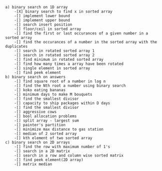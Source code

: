 
    a) binary search on 1D array
        -[X] binary search to find x in sorted array
        -[] implement lower bound
        -[] implement upper bound
        -[] search insert position
        -[] floor/ceil in sorted array
        -[] find the first or last occurances of a given number in a sorted array
        -[] find the occurances of a number in the sorted array with the duplicates
        -[] search in rotated sorted array 1
        -[] search in rotated sorted array 2
        -[] find minimum in rotated sorted array
        -[] find how many times a array have been rotated
        -[] single element in sorted array
        -[] find peek element
    b) binary search on answers
        -[] find square root of a number in log n
        -[] find the Nth root a number using binary search
        -[] koko eating bananas
        -[] minimum days to make M bouquets
        -[] find the smallest divisor
        -[] capacity to ship packages within D days
        -[] find the smallest divisor
        -[] aggressive cows
        -[] bool allocation problems
        -[] split array - largest sum
        -[] painter's partition
        -[] minimize max distance to gas station
        -[] median of 2 sorted array
        -[] kth element of two sorted array
    c) binary search on 2D arrays
        -[] find the row with maximum number of 1's
        -[] search in a 2D matrix
        -[] search in a row and column wise sorted matrix
        -[] find peek element(2D array)
        -[] matrix median